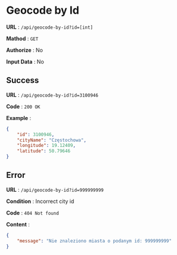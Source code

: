 # Geocode by Id

**URL** : `/api/geocode-by-id?id=[int]`

**Mathod** : `GET`

**Authorize** : No

**Input Data** : No

## Success

**URL** : `/api/geocode-by-id?id=3100946`

**Code** : `200 OK`

**Example** :

```json
{
    "id": 3100946,
    "cityName": "Częstochowa",
    "longitude": 19.12409,
    "latitude": 50.79646
}
```

## Error

**URL** : `/api/geocode-by-id?id=999999999`

**Condition** : Incorrect city id

**Code** : `404 Not found`

**Content** :

```json
{
    "message": "Nie znaleziono miasta o podanym id: 999999999"
}
```
